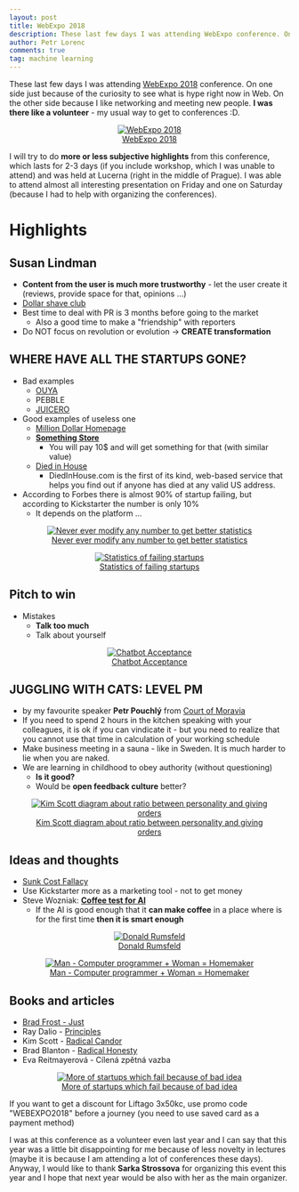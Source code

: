 ```yaml
---
layout: post
title: WebExpo 2018
description: These last few days I was attending WebExpo conference. On one side just because of the curiosity to see what is hype right now in Web. On the other side because I like networking and meeting new people. I was there like a volunteer - my usual way to get to conferences :D.
author: Petr Lorenc
comments: true
tag: machine learning
---
```


These last few days I was attending <a href="https://www.webexpo.net/prague2018">WebExpo 2018</a> conference. On one side just because of the curiosity to see what is hype right now in Web. On the other side because I like networking and meeting new people. **I was there like a volunteer** - my usual way to get to conferences :D.

<figure class="image" align="middle">
  <a href="{{ site.baseurl }}/images/webexpo2018/02.jpg" data-lightbox="WebExpo 2018" data-title="WebExpo 2018" data-lightbox="roadtrip">
    <img src="{{ site.baseurl }}/images/webexpo2018/02.jpg" alt="WebExpo 2018" title="WebExpo 2018"/>
    <figcaption>WebExpo 2018</figcaption>
  </a>
</figure>

I will try to do **more or less subjective highlights** from this conference, which lasts for 2-3 days (if you include workshop, which I was unable to attend) and was held at Lucerna (right in the middle of Prague). I was able to attend almost all interesting presentation on Friday and one on Saturday (because I had to help with organizing the conferences).


# Highlights

## Susan Lindman

  * **Content from the user is much more trustworthy** - let the user create it (reviews, provide space for that, opinions ...)
  * <a href="https://www.dollarshaveclub.com/">Dollar shave club</a>
  * Best time to deal with PR is 3 months before going to the market
    * Also a good time to make a "friendship" with reporters
  * Do NOT focus on revolution or evolution -> **CREATE transformation**

## WHERE HAVE ALL THE STARTUPS GONE?

  * Bad examples
    * <a href="https://www.ouya.tv/">OUYA</a>
    * PEBBLE
    * <a href="https://en.wikipedia.org/wiki/Juicero">JUICERO</a> 
  * Good examples of useless one
    * <a href="http://milliondollarhomepage.com/">Million Dollar Homepage</a>
    * <a href="http://www.somethingstore.com/">**Something Store**</a>
      * You will pay 10$ and will get something for that (with similar value)
    * <a href="https://www.diedinhouse.com/">Died in House</a>
      * DiedInHouse.com is the first of its kind, web-based service that helps you find out if anyone has died at any valid US address. 
  * According to Forbes there is almost 90% of startup failing, but according to Kickstarter the number is only 10%
    * It depends on the platform ...

<figure class="image" align="middle">
  <a href="{{ site.baseurl }}/images/webexpo2018/05.jpg" data-lightbox="Never ever modify any number to get better statistics" data-title="Never ever modify any number to get better statistics" data-lightbox="roadtrip">
    <img src="{{ site.baseurl }}/images/webexpo2018/05.jpg" alt="Never ever modify any number to get better statistics" title="Never ever modify any number to get better statistics"/>
    <figcaption>Never ever modify any number to get better statistics</figcaption>
  </a>
</figure>

<figure class="image" align="middle">
  <a href="{{ site.baseurl }}/images/webexpo2018/06.jpg" data-lightbox="Statistics of failing startups" data-title="Statistics of failing startups" data-lightbox="roadtrip">
    <img src="{{ site.baseurl }}/images/webexpo2018/06.jpg" alt="Statistics of failing startups" title="Statistics of failing startups"/>
    <figcaption>Statistics of failing startups</figcaption>
  </a>
</figure>

## Pitch to win

  * Mistakes
    * **Talk too much**
    * Talk about yourself

<figure class="image" align="middle">
  <a href="{{ site.baseurl }}/images/webexpo2018/017.jpg" data-lightbox="Chatbot Acceptance" data-title="Chatbot Acceptance" data-lightbox="roadtrip">
    <img src="{{ site.baseurl }}/images/webexpo2018/017.jpg" alt="Chatbot Acceptance" title="Chatbot Acceptance"/>
    <figcaption>Chatbot Acceptance</figcaption>
  </a>
</figure>

## JUGGLING WITH CATS: LEVEL PM
  
  * by my favourite speaker **Petr Pouchlý** from <a href="http://www.courtofmoravia.com/">Court of Moravia</a>
  * If you need to spend 2 hours in the kitchen speaking with your colleagues, it is ok if you can vindicate it - but you need to realize that you cannot use that time in calculation of your working schedule
  * Make business meeting in a sauna - like in Sweden. It is much harder to lie when you are naked.
  * We are learning in childhood to obey authority (without questioning)
    * **Is it good?**
    * Would be **open feedback culture** better?

<figure class="image" align="middle">
  <a href="{{ site.baseurl }}/images/webexpo2018/012.jpg" data-lightbox="Kim Scott diagram about ratio between personality and giving orders" data-title="Kim Scott diagram about ratio between personality and giving orders" data-lightbox="roadtrip">
    <img src="{{ site.baseurl }}/images/webexpo2018/012.jpg" alt="Kim Scott diagram about ratio between personality and giving orders" title="Kim Scott diagram about ratio between personality and giving orders"/>
    <figcaption>Kim Scott diagram about ratio between personality and giving orders</figcaption>
  </a>
</figure>

## Ideas and thoughts

  * <a href="https://youarenotsosmart.com/2011/03/25/the-sunk-cost-fallacy/">Sunk Cost Fallacy</a>
  * Use Kickstarter more as a marketing tool - not to get money
  * Steve Wozniak: <a href="https://www.youtube.com/watch?v=MowergwQR5Y">**Coffee test for AI**</a>
    * If the AI is good enough that it **can make coffee** in a place where is for the first time **then it is smart enough**

<figure class="image" align="middle">
  <a href="{{ site.baseurl }}/images/webexpo2018/08.jpg" data-lightbox="Donald Rumsfeld" data-title="Donald Rumsfeld" data-lightbox="roadtrip">
    <img src="{{ site.baseurl }}/images/webexpo2018/08.jpg" alt="Donald Rumsfeld" title="Donald Rumsfeld"/>
    <figcaption>Donald Rumsfeld</figcaption>
  </a>
</figure>

<figure class="image" align="middle">
  <a href="{{ site.baseurl }}/images/webexpo2018/014.jpg" data-lightbox="Man - Computer programmer + Woman = Homemaker" data-title="Man - Computer programmer + Woman = Homemaker" data-lightbox="roadtrip">
    <img src="{{ site.baseurl }}/images/webexpo2018/014.jpg" alt="Man - Computer programmer + Woman = Homemaker" title="Man - Computer programmer + Woman = Homemaker"/>
    <figcaption>Man - Computer programmer + Woman = Homemaker</figcaption>
  </a>
</figure>

## Books and articles

  * <a href="http://bradfrost.com/blog/post/just/">Brad Frost - Just</a>
  * Ray Dalio - <a href="https://www.principles.com/">Principles</a>
  * Kim Scott - <a href="https://www.radicalcandor.com/">Radical Candor</a>
  * Brad Blanton - <a href="https://www.radicalhonesty.com/">Radical Honesty</a>
  * Eva Reitmayerová - Cílená zpětná vazba

<figure class="image" align="middle">
  <a href="{{ site.baseurl }}/images/webexpo2018/07.jpg" data-lightbox="More of startups which fail because of bad idea" data-title="More of startups which fail because of bad idea" data-lightbox="roadtrip">
    <img src="{{ site.baseurl }}/images/webexpo2018/07.jpg" alt="More of startups which fail because of bad idea" title="More of startups which fail because of bad idea"/>
    <figcaption>More of startups which fail because of bad idea</figcaption>
  </a>
</figure>


If you want to get a discount for Liftago 3x50kc, use promo code "WEBEXPO2018" before a journey (you need to use saved card as a payment method) 


I was at this conference as a volunteer even last year and I can say that this year was a little bit disappointing for me because of less novelty in lectures (maybe it is because I am attending a lot of conferences these days). Anyway, I would like to thank **Sarka Strossova** for organizing this event this year and I hope that next year would be also with her as the main organizer.

